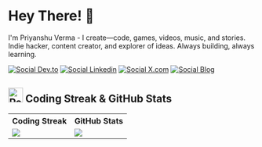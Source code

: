# Hey There! 👋

I'm Priyanshu Verma - I create—code, games, videos, music, and stories. Indie hacker, content creator, and explorer of ideas. Always building, always learning.

[![Social Dev.to](https://skillicons.dev/icons?i=devto)](https://dev.to/@priyanshuverma)
[![Social Linkedin](https://skillicons.dev/icons?i=linkedin)](https://www.linkedin.com/in/priyanshu-verma-pz)
[![Social X.com](https://skillicons.dev/icons?i=twitter)](https://x.com/PriyanshuPz)
[![Social Blog](https://skillicons.dev/icons?i=md)](https://priyanshupz.github.io/blog/)


## <img src="https://raw.githubusercontent.com/Tarikul-Islam-Anik/Telegram-Animated-Emojis/main/Smileys/Partying%20Face.webp" alt="Partying Face" width="30" height="30" /> Coding Streak & GitHub Stats

<table>
  <tr>
    <th>Coding Streak</th>
    <th>GitHub Stats</th>
  </tr>
  <tr>
    <td>
      <img src="https://github-readme-streak-stats-wheat.vercel.app?user=priyanshupz&theme=dark&hide_border=true&"  />
    </td>
    <td>
     <a href="https://quira.sh?utm_source=widgets&utm_campaign=priyanshuverma">
    <img src="https://stats.quira.sh/priyanshuverma/github?theme=dark" />
  </a>
    </td>
  </tr>
</table>

